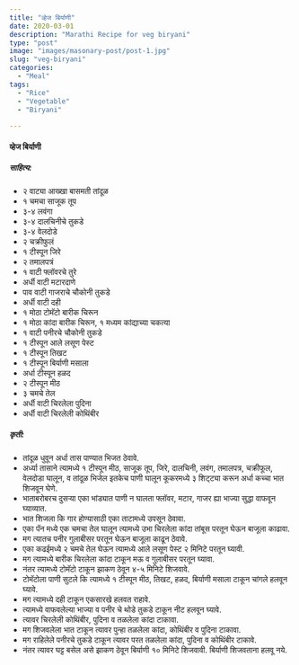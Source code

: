 ```yaml
---
title: "व्हेज बिर्याणी"
date: 2020-03-01
description: "Marathi Recipe for veg biryani"
type: "post"
image: "images/masonary-post/post-1.jpg"
slug: "veg-biryani"
categories: 
  - "Meal"
tags:
  - "Rice"
  - "Vegetable"
  - "Biryani"
  
---
```


#### व्हेज बिर्याणी



##### साहित्य:
- २ वाट्या आख्खा बासमती तांदूळ
- १ चमचा साजूक तूप 
- ३-४ लवंगा 
- ३-४ दालचिनीचे तुकडे 
- ३-४ वेलदोडे 
- २ चक्रीफुलं 
- १ टीस्पून जिरे 
- २ तमालपत्रं 
- १ वाटी फ्लॉवरचे तुरे 
- अर्धी वाटी मटारदाणे 
- पाव वाटी गाजराचे चौकोनी तुकडे 
- अर्धी वाटी दही 
- १ मोठा टोमॅटो बारीक चिरून 
- १ मोठा कांदा बारीक चिरून, १ मध्यम कांद्याच्या चकत्या 
- १ वाटी पनीरचे चौकोनी तुकडे 
- १ टीस्पून आले लसूण पेस्ट 
- १ टीस्पून तिखट 
- १ टीस्पून बिर्याणी मसाला 
- अर्धा टीस्पून हळद 
- २ टीस्पून मीठ 
- ३ चमचे तेल 
- अर्धी वाटी चिरलेला पुदिना 
- अर्धी वाटी चिरलेली कोथिंबीर 


##### कृती: 


- तांदूळ धुवून अर्धा तास पाण्यात भिजत ठेवावे. 
- अर्ध्या तासाने त्यामध्ये १ टीस्पून मीठ, साजूक तूप, जिरे, दालचिनी, लवंग, तमालपत्र, चक्रीफूल, वेलदोडा घालून, व तांदूळ भिजेल इतकेच पाणी घालून कूकरमध्ये ३ शिट्ट्या करून अर्धा कच्चा भात शिजवून घेणे. 
- भाताबरोबरच दुसऱ्या एका भांड्यात पाणी न घालता फ्लॉवर, मटार, गाजर ह्या भाज्या सुद्धा वाफवून घ्याव्यात. 
- भात शिजला कि गार होण्यासाठी एका ताटामध्ये उपसून ठेवावा. 
- एका पॅन मध्ये एक चमचा तेल घालून त्यामध्ये उभा चिरलेला कांदा तांबूस परतून घेऊन बाजूला काढावा. 
- मग त्यातच पनीर गुलाबीसर परतून घेऊन बाजूला काढून ठेवावे. 
- एका कढईमध्ये २ चमचे तेल घेऊन त्यामध्ये आले लसूण पेस्ट २ मिनिटे परतून घ्यावी. 
- मग त्यामध्ये बारीक चिरलेला कांदा टाकून मऊ व गुलाबीसर परतून घ्यावा. 
- नंतर त्यामध्ये टोमॅटो टाकून झाकण ठेवून ४-५ मिनिटे शिजवावे. 
- टोमॅटोला पाणी सुटले कि त्यामध्ये १ टीस्पून मीठ, तिखट, हळद, बिर्याणी मसाला टाकून चांगले हलवून घ्यावे. 
- मग त्यामध्ये दही टाकून एकसारखे हलवत राहावे. 
- त्यामध्ये वाफवलेल्या भाज्या व पनीर चे थोडे तुकडे टाकून नीट हलवून घ्यावे. 
- त्यावर चिरलेली कोथिंबीर, पुदिना व तळलेला कांदा टाकावा. 
- मग शिजवलेला भात टाकून त्यावर पुन्हा तळलेला कांदा, कोथिंबीर व पुदिना टाकावा. 
- मग राहिलेले पनीरचे तुकडे टाकून त्यावर परत तळलेला कांदा, पुदिना व कोथिंबीर टाकावे. 
- नंतर त्यावर घट्ट बसेल असे झाकण ठेवून बिर्याणी १० मिनिटे शिजवावी. बिर्याणी शिजवताना हलवू नये. 

